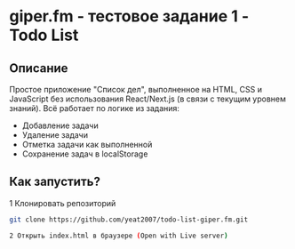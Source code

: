 # giper.fm - тестовое задание 1 - Todo List

##  Описание

Простое приложение "Список дел", выполненное на HTML, CSS и JavaScript без использования React/Next.js (в связи с текущим уровнем знаний). Всё работает по логике из задания:

- Добавление задачи
- Удаление задачи
- Отметка задачи как выполненной
- Сохранение задач в localStorage


## Как запустить?

1 Клонировать репозиторий
```bash
git clone https://github.com/yeat2007/todo-list-giper.fm.git

2 Открыть index.html в браузере (Open with Live server)
